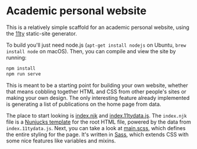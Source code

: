 # Academic personal website

This is a relatively simple scaffold for an academic personal website, using the
[11ty](https://www.11ty.dev/) static-site generator.

To build you'll just need node.js (`apt-get install nodejs` on Ubuntu, `brew install node` on macOS). Then, you can compile and view the site by running:

```sh
npm install
npm run serve
```

This is meant to be a starting point for building your own website, whether that
means cobbling together HTML and CSS from other people's sites or making your
own design. The only interesting feature already implemented is generating a
list of publications on the home page from data.

The place to start looking is [index.njk](index.njk) and
[index.11tydata.js](index.11tydata.js). The `index.njk` file is a [Nunjucks
template](https://mozilla.github.io/nunjucks/templating.html) for the root HTML
file, powered by the data from `index.11tydata.js`. Next, you can take a look at
[main.scss](src/main.scss), which defines the entire styling for the page. It's
written in [Sass](https://sass-lang.com/documentation), which extends CSS with
some nice features like variables and mixins.
